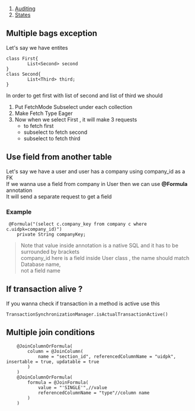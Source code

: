 1. [Auditing](Hibernate/Auditing)
2. [States](Hibernate/States)

## Multiple bags exception
Let's say we have entites
```
class First{
		List<Second> second
}
class Second{
		List<Third> third;
}
```
In order to get first with list of second and list of third we should
1. Put FetchMode Subselect under each collection
2. Make Fetch Type Eager
3. Now when we select First , it will make 3 requests
    - to fetch first
	- subselect to fetch second
	- subselect to fetch third

## Use field from another table
Let's say we have a user and user has a company using company_id as a FK<br>
If we wanna use a field from company in User then we can use **@Formula** annotation<br>
It will send a separate request to get a field
### Example
```
 @Formula("(select c.company_key from company c where c.uidpk=company_id)")
    private String companyKey;
```
>Note that value inside annotation is a native SQL and it has to be surrounded by brackets<br>
>company_id here is a field inside User class , the name should match Database name,<br>
>not a field name


## If transaction alive ? 
If you wanna check if transaction in a method is active use this
```
TransactionSynchronizationManager.isActualTransactionActive()
```
## Multiple join conditions
```
    @JoinColumnOrFormula(
        column = @JoinColumn(
            name = "section_id", referencedColumnName = "uidpk", insertable = true, updatable = true
        )
    )
    @JoinColumnOrFormula(
        formula = @JoinFormula(
            value = "'SINGLE'",//value
            referencedColumnName = "type"//column name
        )
    )

```


